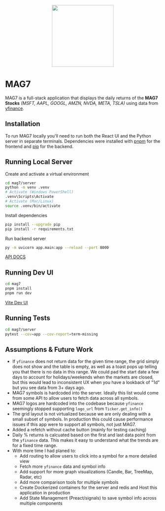 <p align="center">
  <img src="https://i.imgur.com/H7T7h5W.png" width="200"/>
</p>

# MAG7

MAG7 is a full-stack application that displays the daily returns of the <b>MAG7 Stocks</b> <i>(MSFT, AAPL, GOOGL, AMZN, NVDA, META, TSLA)</i> using data from [yfinance](https://ranaroussi.github.io/yfinance/).

## Installation

To run MAG7 locally you'll need to run both the React UI and the Python server in separate terminals. Dependencies were installed with
[pnpm](https://pnpm.io/installation) for the frontend and [pip](https://pip.pypa.io/en/stable/installation/) for the backend.

## Running Local Server

Create and activate a virtual environment

```bash
cd mag7/server
python -m venv .venv
# Activate (Windows PowerShell)
.venv\Scripts\Activate
# Activate (Mac/Linux)
source .venv/bin/activate
```

Install dependencies

```bash
pip install --upgrade pip
pip install -r requirements.txt
```

Run backend server

```bash
py -m uvicorn app.main:app --reload --port 8000
```

[API DOCS](http://127.0.0.1:8000/docs)

## Running Dev UI

```bash
cd mag7
pnpm install
pnpm run dev
```

[Vite Dev UI](http://localhost:3000/)

## Running Tests

```bash
cd mag7/server
pytest --cov=app --cov-report=term-missing
```

## Assumptions & Future Work

- If `yfinance` does not return data for the given time range, the grid simply does not show and the table is empty, as well as a toast pops up telling you that there is no data in this range. We could pad the start date a few days to account for holidays/weekends when the markets are closed, but this would lead to inconsistent UX when you have a lookback of "1d" but you see data from 3+ days ago.
- MAG7 symbols is hardcoded into the server. Ideally this list would come from some API to allow users to fetch data across all symbols.
- MAG7 logos are hardcoded into the codebase because `yfinance` seemingly stopped supporting `logo_url` from `Ticker.get_info()`
- The grid layout is not virtualized because we are only dealing with a small subset of symbols. In production this could cause performance issues if this app were to support all symbols, not just MAG7.
- Added a refetch without cache button (mainly for testing caching)
- Daily % returns is calcuated based on the first and last data point from the `yfinance` data. This makes it easy to understand what the trends are for a fixed time range.
- With more time I had planed to:
  - Add routing to allow users to click into a symbol for a more detailed view
  - Fetch more `yfinance` data and symbol info
  - Add support for more graph visualizations (Candle, Bar, TreeMap, Radar, etc)
  - Add more comparison tools for multiple symbols
  - Create Dockerized containers for the server and redis and Host this application in production
  - Add State Management (Preact/signals) to save symbol info across multiple components
